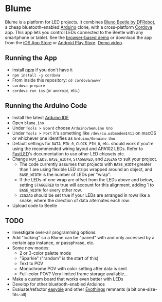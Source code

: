 # Blume
Blume is a platform for LED projects. It combines [Bluno Beetle by DFRobot](https://www.dfrobot.com/wiki/index.php/Bluno_Beetle_SKU:DFR0339), a cheap bluetooth-enabled [Arduino](https://www.arduino.cc/) clone, with a cross-platform [Cordova](https://cordova.apache.org/) app. This app lets you control LEDs connected to the Beetle with any smartphone or tablet. See the [browser-based demo](http://hobzcalvin.github.io/blume) or download the app from the [iOS App Store](https://itunes.apple.com/us/app/blume-led/id1288248844) or [Android Play Store](https://play.google.com/store/apps/details?id=org.selfobserved.blume). [Demo video](https://www.youtube.com/watch?v=mlmkiE1C7wY).

## Running the App
- Install [npm](https://www.npmjs.com/) if you don't have it
- `npm install -g cordova`
- From inside this repository: `cd cordova/www/`
- `cordova prepare`
- `cordova run ios` (or `android`, etc.)

## Running the Arduino Code
- Install the latest [Arduino IDE](http://arduino.cc/en/Main/Software)
- Open `blume.ino`
- Under `Tools > Board` choose `Arduino/Genuino Uno`
- Under `Tools > Port` it's something like `/dev/cu.usbmodem1411` on macOS or whichever one identifies as `Arduino/Genuino Uno`
- Default settings for `DATA_PIN_0`, `CLOCK_PIN_0`, etc. should work if you're using the recommended wiring layout and APA102 LEDs. Refer to [FastLED](http://fastled.io/)'s documentation to use other LED chipsets etc.
- Change `NUM_LEDS`, `BASE_WIDTH`, `STAGGERED`, and `ZIGZAG` to suit your project.
  - The code currently assumes that projects with `BASE_WIDTH` greater than 1 are using flexible LED strips wrapped around an object, and `BASE_WIDTH` is the number of LEDs per "wrap".
  - If the LEDs of one wrap are offset from the LEDs above and below, setting `STAGGERED` to true will account for this alignment, adding 1 to `BASE_WIDTH` for every other row. 
  - `ZIGZAG` should be set true if your LEDs are arranged in rows like a snake, where the direction of data alternates each row.
- Upload code to Beetle

## TODO
- Investigate over-air programming options
- Add "locking" so a Blume can be "paired" with and only accessed by a certain app instance, or passphrase, etc.
- Some new modes:
  - 2 or 3-color palette mode
  - "Sparkle" ("random" is the start of this)
  - Text to POV
  - Monochrome POV with color setting after data is sent
  - Full-color POV? Very limited frame storage available...
- Make a custom board that works even better with LEDs
- Develop for other bluetooth-enabled Arduinos
- Evaluate/refactor [easyble](https://evothings.com/doc/lib-doc/evothings.easyble.html) and other [Evothings](http://evothings.com/) remnants (a bit one-size-fits-all)
